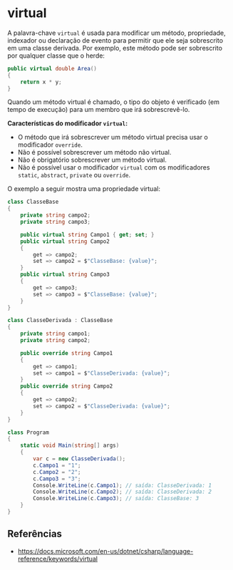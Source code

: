 # virtual

A palavra-chave `virtual` é usada para modificar um método, propriedade, indexador ou declaração de evento para permitir que ele seja sobrescrito em uma classe derivada. Por exemplo, este método pode ser sobrescrito por qualquer classe que o herde:

```c#
public virtual double Area()
{
    return x * y;
}
```

Quando um método virtual é chamado, o tipo do objeto é verificado (em tempo de execução) para um membro que irá sobrescrevê-lo.

**Características do modificador `virtual`:**

- O método que irá sobrescrever um método virtual precisa usar o modificador `override`.
- Não é possível sobrescrever um método não virtual.
- Não é obrigatório sobrescrever um método virtual.
- Não é possível usar o modificador `virtual` com os modificadores `static`, `abstract`, `private` ou `override`.

O exemplo a seguir mostra uma propriedade virtual:

```c#
class ClasseBase
{
    private string campo2;
    private string campo3;

    public virtual string Campo1 { get; set; }
    public virtual string Campo2
    {
        get => campo2;
        set => campo2 = $"ClasseBase: {value}";
    }
    public virtual string Campo3
    {
        get => campo3;
        set => campo3 = $"ClasseBase: {value}";
    }
}

class ClasseDerivada : ClasseBase
{
    private string campo1;
    private string campo2;

    public override string Campo1
    {
        get => campo1;
        set => campo1 = $"ClasseDerivada: {value}";
    }
    public override string Campo2
    {
        get => campo2;
        set => campo2 = $"ClasseDerivada: {value}";
    }
}

class Program
{
    static void Main(string[] args)
    {
        var c = new ClasseDerivada();
        c.Campo1 = "1";
        c.Campo2 = "2";
        c.Campo3 = "3";
        Console.WriteLine(c.Campo1); // saída: ClasseDerivada: 1
        Console.WriteLine(c.Campo2); // saída: ClasseDerivada: 2
        Console.WriteLine(c.Campo3); // saída: ClasseBase: 3
    }
}
```

## Referências

- <https://docs.microsoft.com/en-us/dotnet/csharp/language-reference/keywords/virtual>
